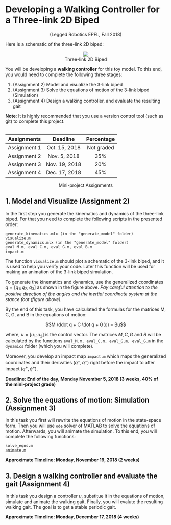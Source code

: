 # Developing a Walking Controller for a Three-link 2D Biped
<center> (Legged Robotics EPFL, Fall 2018)</center>

Here is a schematic of the three-link 2D biped:

<figure align = "center">
<img src = "../fig/three_link_biped.png">
<figcaption> Three-link 2D Biped </figcaption> 
</figure>

You will be developing a **walking controller** for this toy model. To this end, you would need to complete the following three stages: 

1. (Assignment 2) Model and visualize the 3-link biped
2. (Assignment 3) Solve the equations of motion of the 3-link biped (Simulation)
3. (Assignment 4) Design a walking controller, and evaluate the resulting gait

**Note**: It is highly recommended that you use a version control tool (such as git) to complete this project. 

<center> 
<table>

 Assignments  | Deadline | Percentage 
 :------------: | :---------: | :----------:
 Assignment 1 | Oct. 15, 2018 | Not graded
 Assignment 2 | Nov. 5, 2018  | 35%
 Assignment 3 | Nov. 19, 2018 | 20%
 Assignment 4 | Dec. 17, 2018 | 45%
 <caption> Mini-project Assignments </caption>
</table>

</center>


## 1. Model and Visualize (Assignment 2)  
In the first step you generate the kinematics and dynamics of the three-link biped. For that you need to complete the following scripts in the presented order:

```
generate_kinematics.mlx (in the "generate_model" folder)
visualize.m 
generate_dynamics.mlx (in the "generate_model" folder)
eval_M.m, eval_C.m, eval_G.m, eval_B.m
impact.m 
```

The function ```visualize.m``` should plot a schematic of the 3-link biped, and it is used to help you verify your code. Later this function will be used for making an animation of the 3-link biped simulation. 

To generate the kinematics and dynamics, use the generalized coordinates $q = [q_1; q_2; q_3]$ as shown in the figure above. *Pay careful attention to the positive direction of the angles and the inertial coordinate system at the stance foot (figure above).*  

By the end of this task, you have calculated the formulas for the matrices M, C, G, and B in the equations of motion:

$$M \ddot q + C \dot q + G(q) = Bu$$

where, $u = [u_1; u_2]$ is the control vector. The matrices $M, C, G$ and $B$ will be calculated by the functions ```eval_M.m, eval_C.m, eval_G.m, eval_G.m``` in the ```dynamics``` folder (which you will complete). 

Moreover, you develop an impact map ```impact.m``` which maps the generalized coordinates and their derivaties ($q^-, \dot q^-$) right before the impact to after impact ($q^+, \dot q^+$).

**Deadline: End of the day, Monday November 5, 2018 (3 weeks, 40% of the mini-project grade)**


## 2. Solve the equations of motion: Simulation (Assignment 3) 

In this task you first will rewrite the equations of motion in the state-space form. Then you will use ```ode``` solver of MATLAB to solve the equations of motion. Afterwards, you will animate the simulation. To this end, you will complete the following functions:

```
solve_eqns.m
animate.m
```

**Approximate Timeline: Monday, November 19, 2018 (2 weeks)**


## 3. Design a walking controller and evaluate the gait (Assignment 4) 

In this task you design a controller $u$, substitue it in the equations of motion, simulate and animate the walking gait. Finally, you will evalute the resulting walking gait. The goal is to get a stable periodic gait. 

**Approximate Timeline: Monday, December 17, 2018 (4 weeks)**